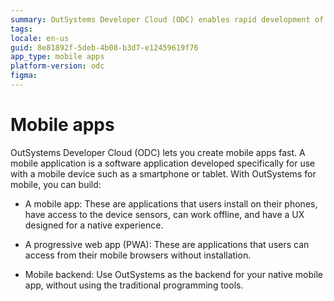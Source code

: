 ```yaml
---
summary: OutSystems Developer Cloud (ODC) enables rapid development of mobile apps, including native apps, PWAs, and mobile backends.
tags:
locale: en-us
guid: 8e81892f-5deb-4b08-b3d7-e12459619f76
app_type: mobile apps
platform-version: odc
figma:
---
```

# Mobile apps

OutSystems Developer Cloud (ODC) lets you create mobile apps fast. A mobile application is a software application developed specifically for use with a mobile device such as a smartphone or tablet. With OutSystems for mobile, you can build:

* A mobile app: These are applications that users install on their phones, have access to the device sensors, can work offline, and have a UX designed for a native experience.

* A progressive web app (PWA): These are applications that users can access from their mobile browsers without installation.

* Mobile backend: Use OutSystems as the backend for your native mobile app, without using the traditional programming tools.

